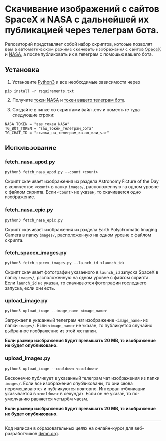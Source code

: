 # Скачивание изображений с сайтов SpaceX и NASA с дальнейшей их публикацией через телеграм бота.

Репозиторий представляет собой набор скриптов, которые позволят вам в автоматическом режиме скачивать изображения с сайтов [SpaceX](https://www.spacex.com/) и [NASA](https://www.nasa.gov/), а после публиковать их в телеграм с помощью вашего бота.

## Установка

1. Установите [Python3](https://www.python.org/) и все необходимые зависимости через

```
pip install -r requirements.txt
```
2. Получите [токен NASA](https://api.nasa.gov/) и [токен вашего телеграм бота](https://smmplanner.com/blog/otlozhennyj-posting-v-telegram/#01).

3. Создайте в папке со скриптами файл .env и поместите туда следующие строки:

```
NASA_TOKEN = "ваш_токен_NASA"
TG_BOT_TOKEN = "ваш_токен_телеграм_бота"
TG_CHAT_ID = "ссылка_на_телеграм_канал_или_чат"
```

## Использование

### fetch_nasa_apod.py

```
python3 fetch_nasa_apod.py --count <count>
```

Скрипт скачивает изображения из раздела Astronomy Picture of the Day в количестве `<count>` в папку `images/`, расположенную на одном уровне с файлом скрипта. Если `<count>` не указан, то скачивается одно изображение.

### fetch_nasa_epic.py

```
python3 fetch_nasa_epic.py
```

Скрипт скачивает изображения из раздела Earth Polychromatic Imaging Camera в папку `images/`, расположенную на одном уровне с файлом скрипта.

### fetch_spacex_images.py

```
python3 fetch_spacex_images.py --launch_id <launch_id>
```

Скрипт скачивает фотографии указанного в `launch_id` запуска SpaceX в папку `images/`, расположенную на одном уровне с файлом скрипта. Если `launch_id` не указан, то скачиваются фотографии последнего запуска, если они есть.

### upload_image.py

```
python3 upload_image --image_name <image_name>
```

Загружает в указанный телеграм чат изображение `<image_name>` из папки `images/`. Если `<image_name>` не указан, то публикуется случайно выбранное изображение из этой же папки.

**Если размер изображения будет превышать 20 MB, то изображение не будет опубликовано.**

### upload_images.py

```
python3 upload_image --cooldown <cooldown>
```

Бесконечно публикует в указанный телеграм чат изображения из папки `images/`. Если все изображения опубликованы, то они снова перемешиваются и публикуются повторно. Интервал публикации указывается в `<cooldown>` в секундах. Если он не указан, то по-умолчанию равняется четырём часам.

**Если размер изображения будет превышать 20 MB, то изображение не будет опубликовано.**

***

Код написан в образовательных целях на онлайн-курсе для веб-разработчиков [dvmn.org](https://dvmn.org/).
